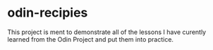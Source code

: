 # odin-recipies
This project is ment to demonstrate all of the lessons I have curently learned from the Odin Project and put them into practice. 